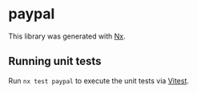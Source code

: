 # paypal

This library was generated with [Nx](https://nx.dev).

## Running unit tests

Run `nx test paypal` to execute the unit tests via [Vitest](https://vitest.dev/).
